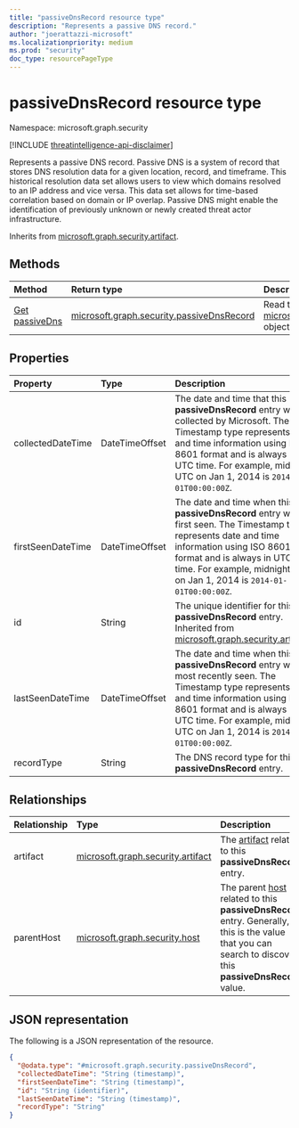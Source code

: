 ```yaml
---
title: "passiveDnsRecord resource type"
description: "Represents a passive DNS record."
author: "joerattazzi-microsoft"
ms.localizationpriority: medium
ms.prod: "security"
doc_type: resourcePageType
---
```


# passiveDnsRecord resource type

Namespace: microsoft.graph.security

[!INCLUDE [threatintelligence-api-disclaimer](../../includes/threatintelligence-api-disclaimer.md)]

Represents a passive DNS record. Passive DNS is a system of record that stores DNS resolution data for a given location, record, and timeframe. This historical resolution data set allows users to view which domains resolved to an IP address and vice versa. This data set allows for time-based correlation based on domain or IP overlap. Passive DNS might enable the identification of previously unknown or newly created threat actor infrastructure.

Inherits from [microsoft.graph.security.artifact](../resources/security-artifact.md).

## Methods

| Method                                                    | Return type                                                                            | Description                                                                                                                               |
| :-------------------------------------------------------- | :------------------------------------------------------------------------------------- | :---------------------------------------------------------------------------------------------------------------------------------------- |
| [Get passiveDns](../api/security-passivednsrecord-get.md) | [microsoft.graph.security.passiveDnsRecord](../resources/security-passivednsrecord.md) | Read the properties and relationships of a [microsoft.graph.security.passiveDnsRecord](../resources/security-passivednsrecord.md) object. |

## Properties

| Property          | Type           | Description                                                                                                                                                                                                                                                     |
| :---------------- | :------------- | :-------------------------------------------------------------------------------------------------------------------------------------------------------------------------------------------------------------------------------------------------------------- |
| collectedDateTime | DateTimeOffset | The date and time that this **passiveDnsRecord** entry was collected by Microsoft. The Timestamp type represents date and time information using ISO 8601 format and is always in UTC time. For example, midnight UTC on Jan 1, 2014 is `2014-01-01T00:00:00Z`. |
| firstSeenDateTime | DateTimeOffset | The date and time when this **passiveDnsRecord** entry was first seen. The Timestamp type represents date and time information using ISO 8601 format and is always in UTC time. For example, midnight UTC on Jan 1, 2014 is `2014-01-01T00:00:00Z`.             |
| id                | String         | The unique identifier for this **passiveDnsRecord** entry. Inherited from [microsoft.graph.security.artifact](../resources/security-artifact.md).                                                                                                               |
| lastSeenDateTime  | DateTimeOffset | The date and time when this **passiveDnsRecord** entry was most recently seen. The Timestamp type represents date and time information using ISO 8601 format and is always in UTC time. For example, midnight UTC on Jan 1, 2014 is `2014-01-01T00:00:00Z`.     |
| recordType        | String         | The DNS record type for this **passiveDnsRecord** entry.                                                                                                                                                                                                        |

## Relationships

| Relationship | Type                                                                   | Description                                                                                                                                                                                |
| :----------- | :--------------------------------------------------------------------- | :----------------------------------------------------------------------------------------------------------------------------------------------------------------------------------------- |
| artifact     | [microsoft.graph.security.artifact](../resources/security-artifact.md) | The [artifact](../resources/security-artifact.md) related to this **passiveDnsRecord** entry.                                                                                              |
| parentHost   | [microsoft.graph.security.host](../resources/security-host.md)         | The parent [host](../resources/security-host.md) related to this **passiveDnsRecord** entry. Generally, this is the value that you can search to discover this **passiveDnsRecord** value. |

## JSON representation

The following is a JSON representation of the resource.

<!-- {
  "blockType": "resource",
  "keyProperty": "id",
  "@odata.type": "microsoft.graph.security.passiveDnsRecord",
  "baseType": "microsoft.graph.security.artifact",
  "openType": false
}
-->

```json
{
  "@odata.type": "#microsoft.graph.security.passiveDnsRecord",
  "collectedDateTime": "String (timestamp)",
  "firstSeenDateTime": "String (timestamp)",
  "id": "String (identifier)",
  "lastSeenDateTime": "String (timestamp)",
  "recordType": "String"
}
```
